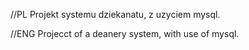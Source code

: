 //PL
Projekt systemu dziekanatu, z uzyciem mysql.

//ENG
Projecct of a deanery system, with use of mysql.